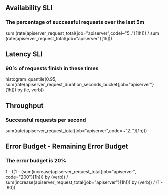 ## Availability SLI
### The percentage of successful requests over the last 5m
sum (rate(apiserver_request_total{job="apiserver",code!~"5.."}[1h]))
/
sum (rate(apiserver_request_total{job="apiserver"}[1h]))

## Latency SLI
### 90% of requests finish in these times
histogram_quantile(0.95,
sum(rate(apiserver_request_duration_seconds_bucket{job="apiserver"}[1h])) by (le, verb))

## Throughput
### Successful requests per second
sum(rate(apiserver_request_total{job="apiserver",code=~"2.."}[1h]))

## Error Budget - Remaining Error Budget
### The error budget is 20%
1 - ((1 - (sum(increase(apiserver_request_total{job="apiserver", code="200"}[1h])) by (verb)) /  sum(increase(apiserver_request_total{job="apiserver"}[1h])) by (verb)) / (1 - .90))

